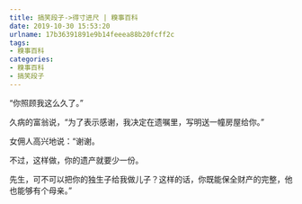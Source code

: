 ```yaml
---
title: 搞笑段子->得寸进尺 | 糗事百科
date: 2019-10-30 15:53:20
urlname: 17b36391891e9b14feeea88b20fcff2c
tags: 
- 糗事百科
categories:
- 糗事百科
- 搞笑段子
---
```

“你照顾我这么久了。”

久病的富翁说，“为了表示感谢，我决定在遗嘱里，写明送一幢房屋给你。”

女佣人高兴地说：“谢谢。

不过，这样做，你的遗产就要少一份。

先生，可不可以把你的独生子给我做儿子？这样的话，你既能保全财产的完整，他也能够有个母亲。”


